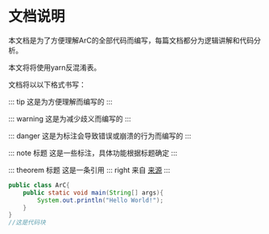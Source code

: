 # 文档说明

本文档是为了方便理解ArC的全部代码而编写，每篇文档都分为逻辑讲解和代码分析。

本文将将使用yarn反混淆表。

文档将以以下格式书写：

::: tip
这是为方便理解而编写的
:::

::: warning
这是为减少歧义而编写的
:::

::: danger
这是为标注会导致错误或崩溃的行为而编写的
:::

::: note 标题
这是一些标注，具体功能根据标题确定
:::

::: theorem 标题
这是一条引用
::: right
来自 [来源](#)
:::
```java
public class ArC{
    public static void main(String[] args){
        System.out.println("Hello World!");
    }
}
//这是代码块
```